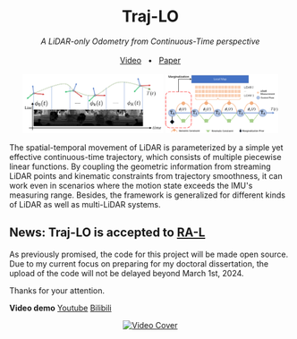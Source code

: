 <div align="center">
    <h1>Traj-LO</h1>
    <i>A LiDAR-only Odometry from Continuous-Time perspective</i>
    <br>
    <br>
    <a href=https://youtu.be/hbtKzElYKkQ?si=ZlqvtUVhhJbAju0S>Video</a>
    <span>&nbsp;&nbsp;•&nbsp;&nbsp;</span>
    <a href="https://ieeexplore.ieee.org/document/10387726">Paper</a>
    <br>
    <br>
    <img src="doc/image/trajectory.png" width="50%" height="auto" alt="Trajectory Image">
    <img src="doc/image/pipeline.png" width="40%" height="auto" alt="Pipeline Image">
<br>
</div>

The spatial-temporal movement of LiDAR is parameterized by a simple yet effective continuous-time trajectory, which consists of multiple piecewise linear functions. 
By coupling the geometric information from streaming LiDAR points and kinematic constraints from trajectory smoothness, it can work even in scenarios where the motion state exceeds the IMU's measuring range.
Besides, the framework is generalized for different kinds of LiDAR as well as multi-LiDAR systems.

## News: Traj-LO is accepted to [RA-L](https://ieeexplore.ieee.org/document/10387726)
As previously promised, the code for this project will be made open source. Due to my current focus on preparing for my doctoral dissertation, the upload of the code will not be delayed beyond March 1st, 2024.

Thanks for your attention.


**Video demo** [Youtube](https://www.youtube.com/watch?v=hbtKzElYKkQ) [Bilibili](https://www.bilibili.com/video/BV1Ky4y1F7uT)
<div align="center">
    <a href="https://www.youtube.com/watch?v=hbtKzElYKkQ">
        <img src="http://img.youtube.com/vi/hbtKzElYKkQ/0.jpg" width="640" height="480" alt="Video Cover">
    </a>
</div>





